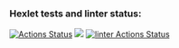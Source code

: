 ### Hexlet tests and linter status:
[![Actions Status](https://github.com/sunnaylya/frontend-project-lvl1/workflows/hexlet-check/badge.svg)](https://github.com/sunnaylya/frontend-project-lvl1/actions)
<a href="https://codeclimate.com/github/codeclimate/codeclimate/maintainability"><img src="https://api.codeclimate.com/v1/badges/a99a88d28ad37a79dbf6/maintainability" /></a>
[![linter Actions Status](https://github.com/sunnaylya/frontend-project-lvl1/workflows/linter/badge.svg)](https://github.com/sunnaylya/frontend-project-lvl1/actions)
